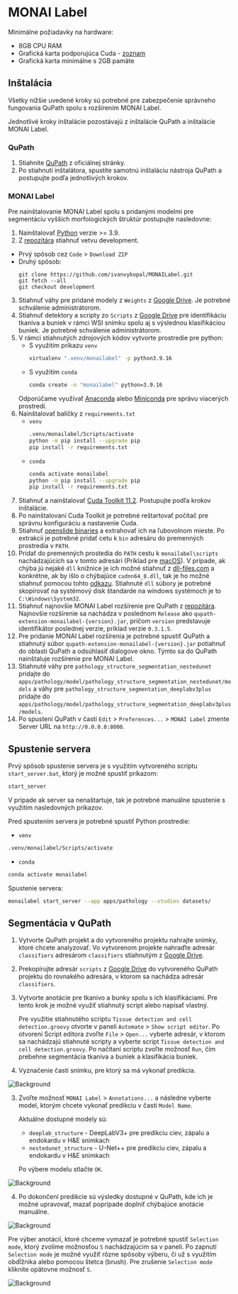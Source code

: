 # MONAI Label 

Minimálne požiadavky na hardware:
 - 8GB CPU RAM
 - Grafická karta podporujúca Cuda - [zoznam](https://developer.nvidia.com/cuda-gpus)
 - Grafická karta minimálne s 2GB pamäte


## Inštalácia

Všetky nižšie uvedené kroky sú potrebné pre zabezpečenie správneho fungovania QuPath spolu s rozšírením MONAI Label.

Jednotlivé kroky inštalácie pozostávajú z inštalácie QuPath a inštalácie MONAI Label.

### QuPath

1. Stiahnite [QuPath](https://qupath.github.io/) z oficiálnej stránky.
2. Po stiahnutí inštalátora, spustite samotnú inštaláciu nástroja QuPath a postupujte podľa jednotlivých krokov.

### MONAI Label

Pre nainštalovanie MONAI Label spolu s pridanými modelmi pre segmentáciu vyšších morfologických štruktúr postupujte nasledovne:
1. Nainštalovať [Python](https://www.python.org/downloads/) verzie >= 3.9.
2. Z [repozitára](https://github.com/ivanvykopal/MONAILabel/tree/development) stiahnuť vetvu development.
  - Prvý spôsob cez `Code` > `Download ZIP`
  - Druhý spôsob:
    ```git
    git clone https://github.com/ivanvykopal/MONAILabel.git
    git fetch --all
    git checkout development
    ```
3. Stiahnuť váhy pre pridané modely z `Weights` z [Google Drive](https://drive.google.com/drive/folders/17Co6XpxxykH2mJprgUmO1OHsrqj-Ybhh?usp=sharing). Je potrebné schválenie administrátorom.
4. Stiahnuť detektory a scripty zo `Scripts` z [Google Drive](https://drive.google.com/drive/folders/17Co6XpxxykH2mJprgUmO1OHsrqj-Ybhh?usp=sharing) pre identifikáciu tkaniva a buniek v rámci WSI snímku spolu aj s výslednou klasifikáciou buniek. Je potrebné schválenie administrátorom.
5. V rámci stiahnutých zdrojových kódov vytvorte prostredie pre python:
   - S využitím príkazu `venv`
      ```bash
      virtualenv ".venv/monailabel" -p python3.9.16
      ```
    - S využitím `conda`
      ```bash
      conda create -n "monailabel" python=3.9.16
      ```
     Odporúčame využívať [Anaconda](https://www.anaconda.com/products/distribution) alebo [Miniconda](https://docs.conda.io/en/latest/miniconda.html) pre správu viacerých prostredí.
6. Nainštalovať balíčky z `requirements.txt`
    - `venv`
      ```bash
      .venv/monailabel/Scripts/activate
      python -m pip install --upgrade pip
      pip install -r requirements.txt
      ```
    - `conda`
      ```bash
      conda activate monailabel
      python -m pip install --upgrade pip
      pip install -r requirements.txt
      ```
7. Stiahnuť a nainštalovať [Cuda Toolkit 11.2](https://developer.nvidia.com/cuda-11.2.0-download-archive). Postupujte podľa krokov inštalácie. 
8. Po nainštalovaní Cuda Toolkit je potrebné reštartovať počítač pre správnu konfiguráciu a nastavenie Cuda.
9. Stiahnuť [openslide binaries](https://openslide.org/download/) a extrahovať ich na ľubovolnom mieste. Po extrakcii je potrebné pridať cetu k `bin` adresáru do premenných prostredia v `PATH`.
10. Pridať do premenných prostedia do `PATH` cestu k `monailabel\scripts` nachádzajúcich sa v tomto adresári (Príklad pre [macOS](https://www.cyberciti.biz/faq/appleosx-bash-unix-change-set-path-environment-variable/)). V prípade, ak chýba jú nejaké `dll` knižnice je ich možné stiahnuť z [dll-files.com](https://www.dll-files.com/) a konkrétne, ak by išlo o chýbajúce `cudnn64_8.dll`, tak je ho možné stiahnuť pomocou tohto [odkazu](https://www.dll-files.com/cudnn64_8.dll.html). Stiahnuté `dll` súbory je potrebné skopírovať na systémový disk štandarde na windows systémoch je to `C:\Windows\System32`.
11. Stiahnuť najnovšie MONAI Label rozšírenie pre QuPath z [repozitára](https://github.com/ivanvykopal/MONAILabel/tags). Najnovšie rozšírenie sa nachádza v poslednom `Release` ako `qupath-extension-monailabel-{version}.jar`, pričom `version` predstavuje identifikátor poslednej verzie, príklad verzie `0.3.1.5`.
12. Pre pridanie MONAI Label rozšírenia je potrebné spustiť QuPath a stiahnutý súbor `qupath-extension-monailabel-{version}.jar` potiahnuť do oblasti QuPath a odsúhlasiť dialogove okno. Týmto sa do QuPath nainštaluje rozšírenie pre MONAI Label.
13. Stiahnuté váhy pre `pathology_structure_segmentation_nestedunet` pridajte do `apps/pathology/model/pathology_structure_segmentation_nestedunet/models` a váhy pre `pathology_structure_segmentation_deeplabv3plus` pridajte do `apps/pathology/model/pathology_structure_segmentation_deeplabv3plus/models`.
14. Po spustení QuPath v časti `Edit` > `Preferences...` > `MONAI Label` zmente Server URL na `http://0.0.0.0:8000`.

## Spustenie servera

Prvý spôsob spustenie servera je s využitím vytvoreného scriptu `start_server.bat`, ktorý je možné spustiť príkazom:

```bash
start_server
```

V prípade ak server sa nenaštartuje, tak je potrebné manuálne spustenie s využitím nasledovných príkazov.

Pred spustením servera je potrebné spustiť Python prostredie:
 - `venv`
 ```bash
 .venv/monailabel/Scripts/activate
 ```
 - `conda`
 ```bash
 conda activate monailabel
 ```

Spustenie servera:
```bash
monailabel start_server --app apps/pathology --studies datasets/
```

## Segmentácia v QuPath

1. Vytvorte QuPath projekt a do vytvoreného projektu nahrajte snímky, ktoré chcete analyzovať. Vo vytvorenom projekte nahraďte adresár `classifiers` adresárom `classifiers` stiahnutým z [Google Drive](https://drive.google.com/drive/folders/1bhz1DO326o8tb0fFrWJbUx2rqfqWRAYy).

2. Prekopírujte adresár `scripts` z [Google Drive](https://drive.google.com/drive/folders/1bhz1DO326o8tb0fFrWJbUx2rqfqWRAYy) do vytvoreného QuPath projektu do rovnakého adresára, v ktorom sa nachádza adresár `classifiers`.

3. Vytvorte anotácie pre tkanivo a bunky spolu s ich klasifikáciami. Pre tento krok je možné využiť stiahnutý script alebo napísať vlastný.

    Pre využitie stiahnutého scriptu `Tissue detection and cell detection.groovy` otvorte v paneli `Automate` > `Show script editor`. Po otvorení Script editora zvoľte `File` > `Open...` vyberte adresár, v ktorom sa nachádzajú stiahnuté scripty a vyberte script `Tissue detection and cell detection.groovy`. Po načítaní scriptu zvoľte možnosť `Run`, čím prebehne segmentácia tkaniva a buniek a klasifikácia buniek.


2. Vyznačenie časti snímku, pre ktorý sa má vykonať predikcia.

![Background](docs/images/qupath/QuPath1.jpg)

3. Zvoľte možnosť `MONAI Label` > `Annotations...` a následne vyberte model, ktorým chcete vykonať predikciu v časti `Model Name`.

    Aktuálne dostupné modely sú:
      - `deeplab_structure` - DeepLabV3+ pre predikciu ciev, zápalu a endokardu v H&E snímkach
      - `nestedunet_structure` - U-Net++ pre predikciu ciev, zápalu a endokardu v H&E snímkach

    Po výbere modelu stlačte `OK`.

![Background](docs/images/qupath/QuPath2.jpg)

4. Po dokončení predikcie sú výsledky dostupné v QuPath, kde ich je možné upravovať, mazať poprípade doplniť chýbajúce anotácie manuálne.

![Background](docs/images/qupath/QuPath3.png)


Pre výber anotácií, ktoré chceme vymazať je potrebné spustiť `Selection mode`, ktorý zvolíme možnosťou `S` nachádzajúcim sa v paneli. Po zapnutí `Selection mode` je možné využiť rôzne spôsoby výberu, či už s využitím obdĺžnika alebo pomocou štetca (brush). Pre zrušenie `Selection mode` kliknite opätovne možnosť `S`.

![Background](docs/images/qupath/Panel.png)
